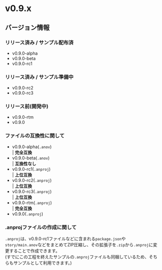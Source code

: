 # v0.9.x

## バージョン情報
### リリース済み / サンプル配布済
- v0.9.0-alpha
- v0.9.0-beta
- v0.9.0-rc1

### リリース済み / サンプル準備中
- v0.9.0-rc2
- v0.9.0-rc3

### リリース前(開発中)
- v0.9.0-rtm
- v0.9.0

### ファイルの互換性に関して
- v0.9.0-alpha(```.anov```)<br />
| **完全互換**
- v0.9.0-beta(```.anov```)<br />
| **互換性なし**
- v0.9.0-rc1(```.anproj```)<br />
| **上位互換**
- v0.9.0-rc2(```.anproj```)<br />
| **上位互換**
- v0.9.0-rc3(```.anproj```)<br />
| **上位互換**
- v0.9.0-rtm(```.anproj```)<br />
| **完全互換**
- v0.9.0(```.anproj```)<br />

### .anprojファイルの作成に関して
```.anproj```は、v0.9.0-rc1ファイルなどに含まれる```package.json```や```story/main.anov```などをまとめてZIP圧縮し、その拡張子を```.zip```から```.anproj```に変更することで作成できます。<br />
(すでにこの工程を終えたサンプルの```.anproj```ファイルも同梱しているため、そちらもサンプルとして利用できます。)<br />
